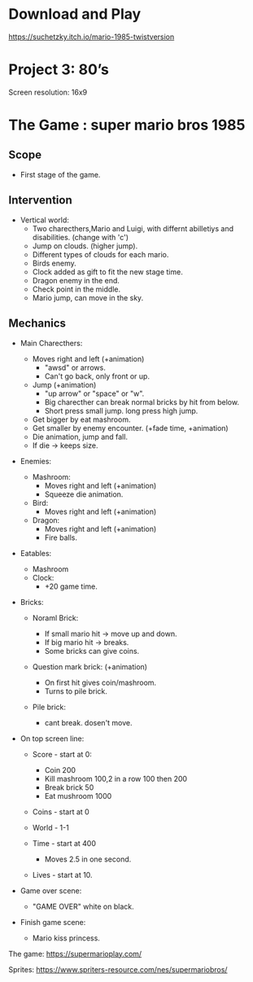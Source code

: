 # Download and Play
https://suchetzky.itch.io/mario-1985-twistversion


# Project 3: 80’s

Screen resolution: 16x9

# The Game : super mario bros 1985 

## Scope
- First stage of the game.

## Intervention
- Vertical world:
	- Two charecthers,Mario and Luigi, with differnt abilletiys and disabilities. (change with 'c')
	- Jump on clouds. (higher jump).
	- Different types of clouds for each mario.
	- Birds enemy.
	- Clock added as gift to fit the new stage time.
	- Dragon enemy in the end.
	- Check point in the middle.
	- Mario jump, can move in the sky.



## Mechanics
- Main Charecthers:
	- Moves right and left (+animation)
		- "awsd" or arrows.
		- Can't go back, only front or up.
	- Jump (+animation)
		- "up arrow" or "space" or "w".
		- Big charecther can break normal bricks by hit from below.
		- Short press small jump. long press high jump.
	- Get bigger by eat mashroom.
	- Get smaller by enemy encounter. (+fade time, +animation)
	- Die animation, jump and fall. 
	- If die -> keeps size.

- Enemies:
	- Mashroom:
		- Moves right and left (+animation)
		- Squeeze die animation.
	- Bird:
		- Moves right and left (+animation)
	- Dragon:
		- Moves right and left (+animation)
		- Fire balls.
		
- Eatables:
	- Mashroom 
	- Clock:
		- +20 game time.
	
- Bricks:
	- Noraml Brick:
		- If small mario hit -> move up and down.
		- If big mario hit -> breaks.
		- Some bricks can give coins.
		
	- Question mark brick: (+animation)
		- On first hit gives coin/mashroom.
		- Turns to pile brick.
		
	- Pile brick:
		- cant break. dosen't move.
		
	
- On top screen line:
	- Score - start at 0:
		- Coin 200
		- Kill mashroom 100,2 in a row 100 then 200
		- Break brick 50
		- Eat mushroom 1000
		
	- Coins - start at 0
	- World - 1-1
 	- Time - start at 400
		- Moves 2.5 in one second.
	- Lives - start at 10.
	
 - Game over scene:
	- "GAME OVER" white on black.
- Finish game scene:
	- Mario kiss princess.
	
The game:
https://supermarioplay.com/

Sprites:
https://www.spriters-resource.com/nes/supermariobros/
